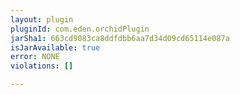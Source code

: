 ```yaml
---
layout: plugin
pluginId: com.eden.orchidPlugin
jarSha1: 663cd9083ca8ddfdbb6aa7d34d09cd65114e087a
isJarAvailable: true
error: NONE
violations: []

---
```

